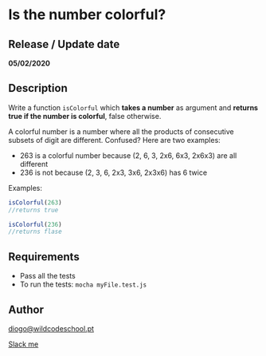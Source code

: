 # Is the number colorful?

## Release / Update date
**05/02/2020**

## Description
Write a function `isColorful` which **takes a number** as argument and **returns true if the number is colorful**, false otherwise.

A colorful number is a number where all the products of consecutive subsets of digit are different. Confused? Here are two examples:
- 263 is a colorful number because (2, 6, 3, 2x6, 6x3, 2x6x3) are all different
- 236 is not because (2, 3, 6, 2x3, 3x6, 2x3x6) has 6 twice

Examples:
```javascript
isColorful(263)
//returns true

isColorful(236)
//returns flase
```

## Requirements
- Pass all the tests
- To run the tests: `mocha myFile.test.js`

## Author
diogo@wildcodeschool.pt

[Slack me](https://app.slack.com/client/T6SG2QGG2/GHP34QVV3/user_profile/UHCFSA63T)
